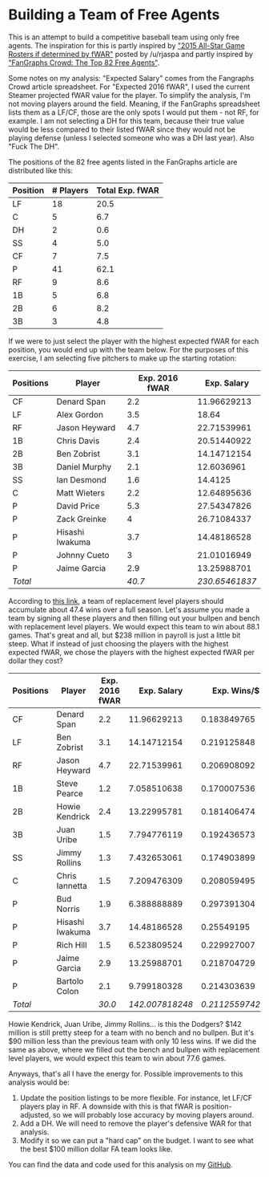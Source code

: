 # Building a Team of Free Agents

This is an attempt to build a competitive baseball team using only free agents. The inspiration for this is partly inspired by ["2015 All-Star Game Rosters if determined by fWAR"](https://www.reddit.com/r/baseball/comments/34xw91/2015_allstar_game_rosters_if_determined_by_fwar/) posted by /u/rjaspa and partly inspired by ["FanGraphs Crowd: The Top 82 Free Agents"](http://www.fangraphs.com/blogs/fangraphs-crowd-the-top-82-free-agents/).

Some notes on my analysis: "Expected Salary" comes from the Fangraphs Crowd article spreadsheet. For "Expected 2016 fWAR", I used the current Steamer projected fWAR value for the player. To simplify the analysis, I'm not moving players around the field. Meaning, if the FanGraphs spreadsheet lists them as a LF/CF, those are the only spots I would put them - not RF, for example. I am not selecting a DH for this team, because their true value would be less compared to their listed fWAR since they would not be playing defense (unless I selected someone who was a DH last year). Also "Fuck The DH".

The positions of the 82 free agents listed in the FanGraphs article are distributed like this:

| Position                        | # Players                       | Total Exp. fWAR                 |
|---------------------------------|---------------------------------|---------------------------------|
| LF                              | 18                              | 20.5                            |
| C                               | 5                               | 6.7                             |
| DH                              | 2                               | 0.6                             |
| SS                              | 4                               | 5.0                             |
| CF                              | 7                               | 7.5                             |
| P                               | 41                              | 62.1                            |
| RF                              | 9                               | 8.6                             |
| 1B                              | 5                               | 6.8                             |
| 2B                              | 6                               | 8.2                             |
| 3B                              | 3                               | 4.8                             |


If we were to just select the player with the highest expected fWAR for each position, you would end up with the team below. For the purposes of this exercise, I am selecting five pitchers to make up the starting rotation:

| Positions               | Player                  | Exp. 2016 fWAR          | Exp. Salary             |
|-------------------------|-------------------------|-------------------------|-------------------------|
| CF                      | Denard Span             | 2.2                     | 11.96629213             |
| LF                      | Alex Gordon             | 3.5                     | 18.64                   |
| RF                      | Jason Heyward           | 4.7                     | 22.71539961             |
| 1B                      | Chris Davis             | 2.4                     | 20.51440922             |
| 2B                      | Ben Zobrist             | 3.1                     | 14.14712154             |
| 3B                      | Daniel Murphy           | 2.1                     | 12.6036961              |
| SS                      | Ian Desmond             | 1.6                     | 14.4125                 |
| C                       | Matt Wieters            | 2.2                     | 12.64895636             |
| P                       | David Price             | 5.3                     | 27.54347826             |
| P                       | Zack Greinke            | 4                       | 26.71084337             |
| P                       | Hisashi Iwakuma         | 3.7                     | 14.48186528             |
| P                       | Johnny Cueto            | 3                       | 21.01016949             |
| P                       | Jaime Garcia            | 2.9                     | 13.25988701             |
| *Total*                 |                         | *40.7*                  | *230.65461837*          |

According to [this link](http://www.fangraphs.com/library/misc/war/replacement-level/), a team of replacement level players should accumulate about 47.4 wins over a full season. Let's assume you made a team by signing all these players and then filling out your bullpen and bench with replacement level players. We would expect this team to win about 88.1 games. That's great and all, but $238 million in payroll is just a little bit steep. What if instead of just choosing the players with the highest expected fWAR, we chose the players with the highest expected fWAR per dollar they cost?

| Positions          | Player             | Exp. 2016 fWAR     | Exp. Salary        | Exp. Wins/$        |
|--------------------|--------------------|--------------------|--------------------|--------------------|
| CF                 | Denard Span        | 2.2                | 11.96629213        | 0.183849765        |
| LF                 | Ben Zobrist        | 3.1                | 14.14712154        | 0.219125848        |
| RF                 | Jason Heyward      | 4.7                | 22.71539961        | 0.206908092        |
| 1B                 | Steve Pearce       | 1.2                | 7.058510638        | 0.170007536        |
| 2B                 | Howie Kendrick     | 2.4                | 13.22995781        | 0.181406474        |
| 3B                 | Juan Uribe         | 1.5                | 7.794776119        | 0.192436573        |
| SS                 | Jimmy Rollins      | 1.3                | 7.432653061        | 0.174903899        |
| C                  | Chris Iannetta     | 1.5                | 7.209476309        | 0.208059495        |
| P                  | Bud Norris         | 1.9                | 6.388888889        | 0.297391304        |
| P                  | Hisashi Iwakuma    | 3.7                | 14.48186528        | 0.25549195         |
| P                  | Rich Hill          | 1.5                | 6.523809524        | 0.229927007        |
| P                  | Jaime Garcia       | 2.9                | 13.25988701        | 0.218704729        |
| P                  | Bartolo Colon      | 2.1                | 9.799180328        | 0.214303639        |
| *Total*            |                    | *30.0*             | *142.007818248*    | *0.211255974285*   |

Howie Kendrick, Juan Uribe, Jimmy Rollins... is this the Dodgers? $142 million is still pretty steep for a team with no bench and no bullpen. But it's $90 million less than the previous team with only 10 less wins. If we did the same as above, where we filled out the bench and bullpen with replacement level players, we would expect this team to win about 77.6 games. 

Anyways, that's all I have the energy for. Possible improvements to this analysis would be:

1. Update the position listings to be more flexible. For instance, let LF/CF players play in RF. A downside with this is that fWAR is position-adjusted, so we will probably lose accuracy by moving players around.
2. Add a DH. We will need to remove the player's defensive WAR for that analysis.
3. Modify it so we can put a "hard cap" on the budget. I want to see what the best $100 million dollar FA team looks like.

You can find the data and code used for this analysis on my [GitHub](https://github.com/ktarrant/freeAgents).